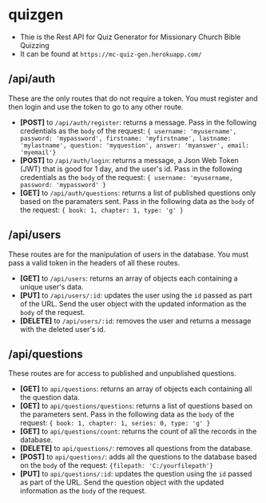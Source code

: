 # quizgen

- Thie is the Rest API for Quiz Generator for Missionary Church Bible Quizzing
- It can be found at `https://mc-quiz-gen.herokuapp.com/`

## /api/auth

These are the only routes that do not require a token. You must register and then login and use the token to go to any other route.

- **[POST]** to `/api/auth/register`: returns a message. Pass in the following credentials as the `body` of the request: `{ username: 'myusername', password: 'mypassword', firstname: 'myfirstname', lastname: 'mylastname', question: 'myquestion', answer: 'myanswer', email: 'myemail'}`
- **[POST]** to `/api/auth/login`: returns a message, a Json Web Token (JWT) that is good for 1 day, and the user's id. Pass in the following credentials as the `body` of the request: `{ username: 'myusername, password: 'mypassword' }`
- **[GET]** to `/api/auth/questions`: returns a list of published questions only based on the paramaters sent. Pass in the following data as the `body` of the request: `{ book: 1, chapter: 1, type: 'g' }`

## /api/users

These routes are for the manipulation of users in the database. You must pass a valid token in the headers of all these routes.

- **[GET]** to `/api/users`: returns an array of objects each containing a unique user's data.
- **[PUT]** to `/api/users/:id`: updates the user using the `id` passed as part of the URL. Send the user object with the updated information as the `body` of the request.
- **[DELETE]** to `/api/users/:id`: removes the user and returns a message with the deleted user's id.

## /api/questions

These routes are for access to published and unpublished questions.

- **[GET]** to `api/questions`: returns an array of objects each containing all the question data.
- **[GET]** to `api/questions/questions`: returns a list of questions based on the parameters sent. Pass in the following data as the `body` of the request: `{ book: 1, chapter: 1, series: 0, type: 'g' }`
- **[GET]** to `api/questions/count`: returns the count of all the records in the database.
- **[DELETE]** to `api/questions/`: removes all questions from the database.
- **[POST]** to `api/questions/`: adds all the questions to the database based on the `body` of the request: `{filepath: 'C:/yourfilepath'}`
- **[PUT]** to `api/questions/:id`: updates the question using the `id` passed as part of the URL. Send the question object with the updated information as the `body` of the request.

